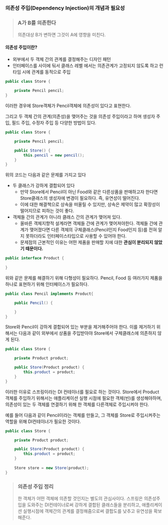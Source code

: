 ### 의존성 주입(Dependency Injection)의 개념과 필요성

> ### A가 B를 의존한다
> 의존대상 B가 변하면 그것이 A에 영향을 미친다.

#### 의존성 주입이란?
- 외부에서 두 객체 간의 관계를 결정해주는 디자인 패턴
- 인터페이스를 사이에 둬서 클래스 레벨 에서는 의존관계가 고정되지 않도록 하고 런타임 시에 관계를 동적으로 주입

```java
public class Store {

    private Pencil pencil;
}
``` 
이러한 경우에 Store객체가 Pencil객체에 의존성이 있다고 표현한다.

그리고 두 객체 간의 관계(의존성)을 맺어주는 것을 의존성 주입이라고 하며 생성자 주입, 필드 주입, 수정자 주입 등 다양한 방법이 있다.

```java
public class Store {

    private Pencil pencil;

    public Store() {
        this.pencil = new pencil();
    }
}
```
위의 코드는 다음과 같은 문제를 가지고 있다

- 두 클래스가 강하게 결합되어 있다
  - 만약 Store에서 Pencil이 아닌 Food와 같은 다른상품을 판매하고자 한다면 Store클래스의 생성자에 변경이 필요하다. 즉, 유연성이 떨어진다.
  - 이에 대한 해결책으로 상속을 떠올릴 수 있지만, 상속은 제약이 많고 확장성이 떨어지므로 피하는 것이 좋다.
- 객체들 간의 관계가 아니라 클래스 간의 관계가 맺어져 있다.
  - 올바른 객체지향적 설계라면 객체들 간에 관계가 맺어져야한다. 객체들 간에 관계가 맺어졌다면 다른 객체의 구체클래스(Pencil인지 Food인지 등)를 전혀 알지 못하더라도 인터페이스타입으로 사용할 수 있어야 한다.
  - 문제점의 근본적인 이유는 어떤 제품을 판매할 지에 대한 **관심이 분리되지 않았기 때문이다.**

```java
public interface Product {
    
}
```

위와 같은 문제를 해결하기 위해 다형성이 필요하다. Pencil, Food 등 여러가지 제품을 하나로 표현하기 위해 인터페이스가 필요하다.

```java
public class Pencil implements Product{

    public Pencil() {

    }
}
```

Store와 Pencil이 강하게 결합되어 있는 부분을 제거해주어야 한다. 이를 제거하기 위해서는 다음과 같이 외부에서 상품을 주입받아야 Store에서 구체클래스에 의존하지 않게 된다.

```java
public class Store {

    private Product product;

    public Store(Product product) {
        this.product = product;
    }
}
```

이러한 이유로 스프링이라는 DI 컨테이너를 필요로 하는 것이다. Store에서 Product 객체를 주입하기 위해서는 애플리케이션 실행 시점에 필요한 객체(빈)를 생성해야하며,
의존성이 있는 두 객체를 연결하기 위해 한 객체를 다른객체로 주입시켜야 한다.

예를 들어 다음과 같이 Pencil이라는 객체를 만들고, 그 객체를 Store로 주입시켜주는 역할을 위해 DI컨테이너가 필요한 것이다.


```java
public class Store {

    private Product product;

    public Store(Product product) {
        this.product = product;
    }
    
    Store store = new Store(product);
}
```

> ### 의존성 주입 정리
> 한 객체가 어떤 객체에 의존할 것인지는 별도의 관심사이다. 스프링은 의존성주입을 도와주는 DI컨테이너로써 강하게 결합된 클래스들을 분리하고, 
> 애플리케이션 실행시점에 객체간의 관계를 결정해줌으로써 결합도를 낮추고 유연성을 확보해준다.